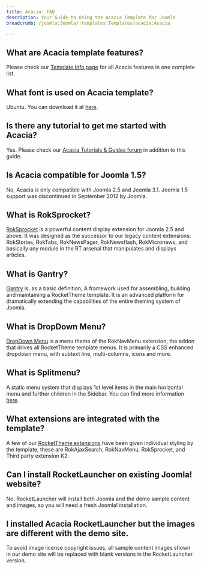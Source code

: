 ```yaml
---
title: Acacia: FAQ
description: Your Guide to Using the Acacia Template for Joomla
breadcrumb: /joomla:Joomla/!templates:Templates/acacia:Acacia

---
```


What are Acacia template features?
-----
Please check our [Template Info page][features] for all Acacia features in one complete list.

What font is used on Acacia template?
-----
Ubuntu. You can download it at [here][font].

Is there any tutorial to get me started with Acacia?
-----
Yes. Please check our [Acacia Tutorials & Guides forum][forum] in addition to this guide.

Is Acacia compatible for Joomla 1.5?
-----
No, Acacia is only compatible with Joomla 2.5 and Joomla 3.1. Joomla 1.5 support was discontinued in September 2012 by Joomla.

What is RokSprocket?
-----
[RokSprocket][roksprocket] is a powerful content display extension for Joomla 2.5 and above. It was designed as the successor to our legacy content extensions: RokStories, RokTabs, RokNewsPager, RokNewsflash, RokMicronews, and basically any module in the RT arsenal that manipulates and displays articles.

What is Gantry?
-----
[Gantry][gantry] is, as a basic definition, A framework used for assembling, building and maintaining a RocketTheme template. It is an advanced platform for dramatically extending the capabilities of the entire theming system of Joomla.

What is DropDown Menu?
-----
[DropDown Menu][dropdown] is a menu theme of the RokNavMenu extension, the addon that drives all RocketTheme template menus. It is primarily a CSS enhanced dropdown menu, with subtext line, multi-columns, icons and more.

What is Splitmenu?
-----
A static menu system that displays 1st level items in the main horizontal menu and further children in the Sidebar. You can find more information [here][splitmenu].

What extensions are integrated with the template?
-----
A few of our [RocketTheme extensions][extensions] have been given individual styling by the template, these are RokAjaxSearch, RokNavMenu, RokSprocket, and Third party extension K2.

Can I install RocketLauncher on existing Joomla! website?
-----
No. RocketLauncher will install both Joomla and the demo sample content and images, so you will need a fresh Joomla! installation.

I installed Acacia RocketLauncher but the images are different with the demo site.
-----
To avoid image license copyright issues, all sample content images shown in our demo site will be replaced with blank versions in the RocketLauncher version.

[gantry]: http://gantry-framework.org/
[features]: http://demo.rockettheme.com/joomla/acacia/features
[font]: http://www.fontsquirrel.com/fonts/ubuntu
[forum]: http://www.rockettheme.com/forum/index.php?f=797&rb_v=viewforum
[roksprocket]: http://www.rockettheme.com/extensions-joomla/roksprocket
[dropdown]: http://demo.rockettheme.com/joomla/acacia/features/menu-options
[splitmenu]: http://demo.rockettheme.com/joomla/acacia/features/menu-options
[extensions]: http://demo.rockettheme.com/joomla/acacia/features/extensions